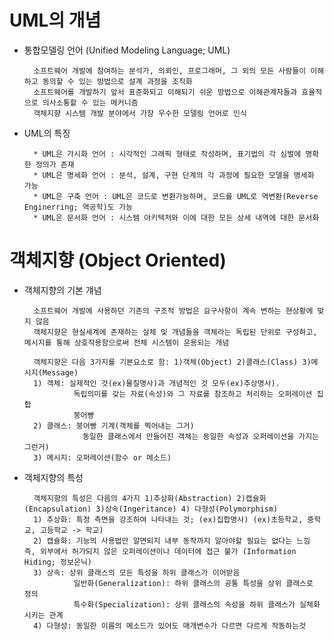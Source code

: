 # UML의 개념

* 통합모델링 언어 (Unified Modeling Language; UML)

        소프트웨어 개발에 참여하는 분석가, 의뢰인, 프로그래머, 그 외의 모든 사람들이 이해하고 동의할 수 있는 방법으로 설계 과정을 조직화
        소프트웨어를 개발하기 앞서 표준화되고 이해되기 쉬운 방법으로 이해관계자들과 효율적으로 의사소통할 수 있는 메커니즘
        객체지향 시스템 개발 분야에서 가장 우수한 모델링 언어로 인식
         
* UML의 특징

        * UML은 가시화 언어 : 시각적인 그래픽 형태로 작성하며, 표기법의 각 심벌에 명확한 정의가 존재
        * UML은 명세화 언어 : 분석, 설계, 구현 단계의 각 과정에 필요한 모델을 명세화 가능
        * UML은 구축 언어 : UML은 코드로 변환가능하며, 코드를 UML로 역변환(Reverse Enginerring; 역공학)도 가능
        * UML은 문서화 언어 : 시스템 아키텍처와 이에 대한 모든 상세 내역에 대한 문서화
        
# 객체지향 (Object Oriented)

* 객체지향의 기본 걔념

        소프트웨어 개발에 사용하던 기존의 구조적 방법은 요구사항이 계속 변하는 현상황에 맞지 않음
        객체지향은 현실세계에 존재하는 실체 및 개념들을 객체라는 독립된 단위로 구성하고, 메시지를 통해 상호작용함으로써 전체 시스템이 운용되는 개념
        
        객체지향은 다음 3가지를 기본요소로 함: 1)객체(Object) 2)클래스(Class) 3)메시지(Message)
        1) 객체: 실제적인 것(ex)물질명사)과 개념적인 것 모두(ex)추상명사).
                 독립의미를 갖는 자료(속성)와 그 자료를 참조하고 처리하는 오퍼레이션 집합
                 붕어빵
        2) 클래스: 붕어빵 기계(객체를 찍어내는 그거)
                   동일한 클래스에서 만들어진 객체는 동일한 속성과 오퍼레이션을 가지는 그런거)
        3) 메시지: 오퍼레이션(함수 or 메소드)
        
* 객체지향의 특성

        객체지향의 특성은 다음의 4가지 1)추상화(Abstraction) 2)캡슐화(Encapsulation) 3)상속(Ingeritance) 4) 다형성(Polymorphism)
        1) 추상화: 특정 측면을 강조하여 나타내는 것; (ex)집합명사) (ex)초등학교, 중학교, 고등학교 -> 학교)
        2) 캡슐화: 기능의 사용법만 알면되지 내부 동작까지 알아야할 필요는 없다는 느낌 즉, 외부에서 허가되지 않은 오퍼레이션이나 데이터에 접근 불가 (Information Hiding; 정보은닉)
        3) 상속: 상위 클래스의 모든 특성을 하위 클래스가 이어받음
                 일반화(Generalization): 하위 클래스의 공통 특성을 상위 클래스로 정의
                 특수화(Specialization): 상위 클래스의 속성을 하위 클래스가 실체화시키는 관계
        4) 다형성: 동일한 이름의 메소드가 있어도 매개변수가 다르면 다르게 작동하는것